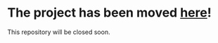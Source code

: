 # The project has been moved [here](https://github.com/ChatPlugin/ChatPlugin)!
This repository will be closed soon.
